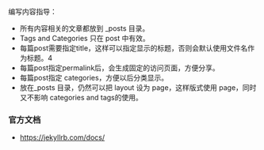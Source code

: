 编写内容指导：

- 所有内容相关的文章都放到 _posts 目录。
- Tags and Categories 只在 post 中有效。
- 每篇post需要指定title，这样可以指定显示的标题，否则会默认使用文件名作为标题。4
- 每篇post指定permalink后，会生成固定的访问页面，方便分享。
- 每篇post指定 categories，方便以后分类显示。
- 放在_posts 目录，仍然可以把 layout 设为 page，这样版式使用 page，同时又不影响 categories and tags的使用。


### 官方文档
- https://jekyllrb.com/docs/